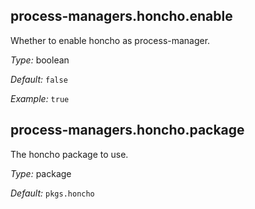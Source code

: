 [comment]: # (Do not edit this file as it is autogenerated. Go to docs/individual-docs if you want to make edits.)


[comment]: # (Please add your documentation on top of this line)

## process-managers\.honcho\.enable

Whether to enable honcho as process-manager\.



*Type:*
boolean



*Default:*
` false `



*Example:*
` true `



## process-managers\.honcho\.package



The honcho package to use\.



*Type:*
package



*Default:*
` pkgs.honcho `

